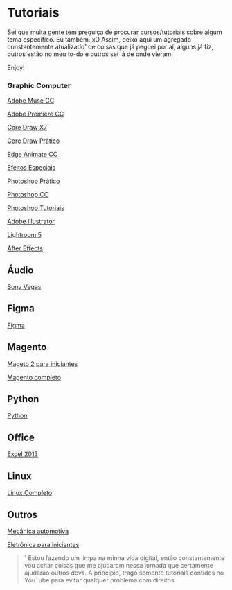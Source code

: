 # Tutoriais

Sei que muita gente tem preguiça de procurar cursos/tutoriais sobre algum tema específico. Eu também. xD
Assim, deixo aqui um agregado constantemente atualizado¹ de coisas que já peguei por aí, alguns já fiz, outros estão no meu to-do e outros sei lá de onde vieram.

Enjoy!

### Graphic Computer
[Adobe Muse CC](https://www.youtube.com/playlist?list=PLO_xIfla8f1z3v10MqwOn82Th7GisxToc)

[Adobe Premiere CC](https://www.youtube.com/playlist?list=PLO_xIfla8f1xSBts89-i-_onWkYQIjFet)

[Core Draw X7](https://www.youtube.com/playlist?list=PLO_xIfla8f1yObKXCCAByglWqulYUWit2)

[Core Draw Prático](https://www.youtube.com/playlist?list=PLBgSZOd1Ka-xHbojQivnKi9SRXae0esGW)

[Edge Animate CC](https://www.youtube.com/playlist?list=PLO_xIfla8f1xVnl0Vttu6pq0GjGZQQbz3)

[Efeitos Especiais](https://www.youtube.com/playlist?list=PLiIkFK6GN1dKRKgBtfjs-JGXNHlBxSqFO)

[Photoshop Prático](https://www.youtube.com/playlist?list=PLBgSZOd1Ka-zjyvKewoEFWvRsoyAg35d8)

[Photoshop CC](https://www.youtube.com/playlist?list=PLHz_AreHm4dnj6cWEvVfRGNh2WaI0fDut)

[Photoshop Tutoriais](https://www.youtube.com/playlist?list=PLBgSZOd1Ka-z8lujxZmWFv9OkMztp0AdV)

[Adobe Illustrator](https://www.youtube.com/playlist?list=PLO_xIfla8f1xH77StwQoe4-MPdMh2aurP)

[Lightroom 5](https://www.youtube.com/playlist?list=PL_310STcm71F1k7Rr50HsFNv_LJosRqh8)

[After Effects](https://www.youtube.com/playlist?list=PLO_xIfla8f1xMp4xyIotfkRuGkIelaGyp)

## Áudio
[Sony Vegas](https://www.youtube.com/playlist?list=PLO_xIfla8f1wSLfZNfywIobmVl0vbJ_1M)

## Figma

[Figma](https://www.youtube.com/watch?v=oGD4ixajvs8&list=PLwgL9IEA0PxXzmOu0crRl9l6PT46nqtI9&ab_channel=ChiefofDesign)

## Magento

[Mageto 2 para iniciantes](https://www.youtube.com/watch?v=gQ1-dPL2Ipg&list=PLQQUd8xe2EWU0k2TU0V_PSEiDpCzuF_OW&ab_channel=DigitalStartup)

[Magento completo](https://www.youtube.com/watch?v=zq7MoEORLYg&ab_channel=MaxPronko)

## Python

[Python](https://www.youtube.com/watch?v=-VeVq64Fgw0&ab_channel=B%C3%B3sonTreinamentos)

## Office
[Excel 2013](https://www.youtube.com/playlist?list=PL_310STcm71F7PGFxZfO7PXZGSC720hRs)

## Linux

[Linux Completo](https://www.youtube.com/watch?v=bju_FdCo42w&list=PLtK75qxsQaMLZSo7KL-PmiRarU7hrpnwK&ab_channel=tutoriaLinux)

## Outros

[Mecânica automotiva](https://www.youtube.com/watch?v=QnRYJ6dQPfw&list=PLu5s2x9Fzskb5z91lDyMSvcz5VJ76e7fj&ab_channel=ConhecimentoAplicado-Automotivo)

[Eletrônica para iniciantes](https://www.youtube.com/watch?v=W_q_Cl-Qd5c&list=PLZ8dBTV2_5HQpKzBt3nJex3Mbk7hmhFHl&ab_channel=WRKits)




> ¹ Estou fazendo um limpa na minha vida digital, então constantemente vou achar coisas que me ajudaram nessa jornada que certamente ajudarão outros devs.
> A princípio, trago somente tutoriais contidos no YouTube para evitar qualquer problema com direitos.
